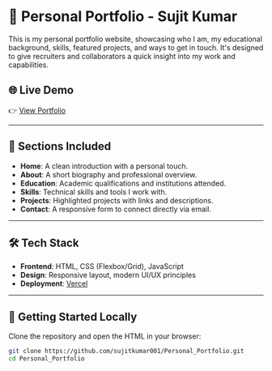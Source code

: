 # 💼 Personal Portfolio - Sujit Kumar

This is my personal portfolio website, showcasing who I am, my educational background, skills, featured projects, and ways to get in touch. It's designed to give recruiters and collaborators a quick insight into my work and capabilities.

## 🌐 Live Demo

👉 [View Portfolio]([https://personal-portfolio-iota-azure.vercel.app/])

---

## 📁 Sections Included

- **Home**: A clean introduction with a personal touch.
- **About**: A short biography and professional overview.
- **Education**: Academic qualifications and institutions attended.
- **Skills**: Technical skills and tools I work with.
- **Projects**: Highlighted projects with links and descriptions.
- **Contact**: A responsive form to connect directly via email.

---

## 🛠️ Tech Stack

- **Frontend**: HTML, CSS (Flexbox/Grid), JavaScript
- **Design**: Responsive layout, modern UI/UX principles
- **Deployment**: [Vercel](https://vercel.com)

---

## 🚀 Getting Started Locally

Clone the repository and open the HTML in your browser:

```bash
git clone https://github.com/sujitkumar001/Personal_Portfolio.git
cd Personal_Portfolio
